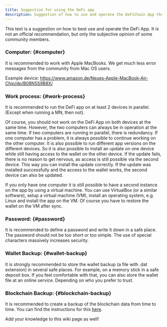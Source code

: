 ```yaml
---
title: Suggestion for using the DeFi app
description: Suggestion of how to use and operate the DeFiChain App the best way.
---
```


This text is a suggestion on how to best use and operate the DeFi App. It is not an official recommendation, but only the subjective opinion of some community members.

### Computer: {#computer}

It is recommended to work with Apple MacBooks. We get much less error messages from the community from Mac OS users.

Example device: <https://www.amazon.de/Neues-Apple-MacBook-Air-Chip/dp/B08N5S9B8X/>

### Work process: {#work-process}

It is recommended to run the DeFi app on at least 2 devices in parallel. (Except when running a MN, then not).

Of course, you should not work on the DeFi App on both devices at the same time. However, the two computers can always be in operation at the same time. If two computers are running in parallel, there is redundancy. If one computer has a problem, it is always possible to continue working on the other computer. It is also possible to run different app versions on the different devices. So it is also possible to install an update on one device while still having access to the wallet on the other device. If the update fails, there is no reason to get nervous, as access is still possible via the second device. This way you can install the update correctly. If the update was installed successfully and the access to the wallet works, the second device can also be updated.

If you only have one computer it is still possible to have a second instance on the app by using a virtual machine. You can use VirtualBox (or a similar software), setup a virtual machine (VM), install an operating system, e.g. Linux and install the app on the VM. Of course you have to restore the wallet on the VM after sync.

### Password: {#password}

It is recommended to define a password and write it down in a safe place. The password should not be too short or too simple. The use of special characters massively increases security.

### Wallet Backup: {#wallet-backup}

It is strongly recommended to store the wallet backup (a file with .dat extension) in several safe places. For example, on a memory stick in a safe deposit box. If you feel comfortable with that, you can also store the wallet file at an online service. Depending on who you prefer to trust.

### Blockchain Backup: {#blockchain-backup}

It is recommended to create a backup of the blockchain data from time to time. You can find the instructions for this [here](./Fullnode.md#create-and-use-backup-for-blockchain-data).

Add your knowledge to this wiki page as well!
